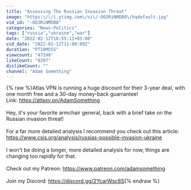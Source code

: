 ```yaml
---
title: "Assessing The Russian Invasion Threat"
image: "https:\/\/i.ytimg.com\/vi\/-OO3RiNMDB8\/hqdefault.jpg"
vid_id: "-OO3RiNMDB8"
categories: "News-Politics"
tags: ["russia","ukraine","war"]
date: "2022-02-12T16:55:11+03:00"
vid_date: "2022-02-12T11:00:09Z"
duration: "PT10M55S"
viewcount: "47598"
likeCount: "8207"
dislikeCount: ""
channel: "Adam Something"
---
```

{% raw %}Atlas VPN is running a huge discount for their 3-year deal, with one month free and a 30-day money-back guarrantee!<br />Link: <a rel="nofollow" target="blank" href="https://atlasv.pn/AdamSomething">https://atlasv.pn/AdamSomething</a><br /><br />Hey, it's your favorite armchair general, back with a brief take on the Russian invasion threat!<br /><br />For a far more detailed analysis I recommend you check out this article:<br /><a rel="nofollow" target="blank" href="https://www.csis.org/analysis/russias-possible-invasion-ukraine">https://www.csis.org/analysis/russias-possible-invasion-ukraine</a><br /><br />I won't be doing a longer, more detailed analysis for now, things are changing too rapidly for that.<br /><br />Check out my Patreon: <a rel="nofollow" target="blank" href="https://www.patreon.com/adamsomething">https://www.patreon.com/adamsomething</a><br /><br />Join my Discord: <a rel="nofollow" target="blank" href="https://discord.gg/2YcarWsc8S">https://discord.gg/2YcarWsc8S</a>{% endraw %}
